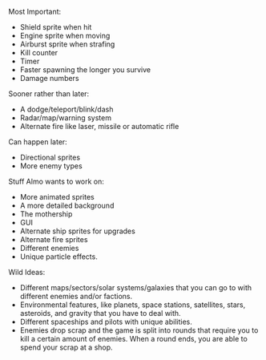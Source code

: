 Most Important:
- Shield sprite when hit
- Engine sprite when moving
- Airburst sprite when strafing
- Kill counter
- Timer
- Faster spawning the longer you survive
- Damage numbers

Sooner rather than later:
- A dodge/teleport/blink/dash
- Radar/map/warning system
- Alternate fire like laser, missile or automatic rifle

Can happen later:
- Directional sprites
- More enemy types

Stuff Almo wants to work on:
- More animated sprites
- A more detailed background
- The mothership
- GUI
- Alternate ship sprites for upgrades
- Alternate fire sprites
- Different enemies
- Unique particle effects. 

Wild Ideas:
- Different maps/sectors/solar systems/galaxies that you can go to with different enemies and/or factions.
- Environmental features, like planets, space stations, satellites, stars, asteroids, and gravity that you have to deal with. 
- Different spaceships and pilots with unique abilities. 
- Enemies drop scrap and the game is split into rounds that require you to kill a certain amount of enemies. When a round ends, you are able to spend your scrap at a shop. 
